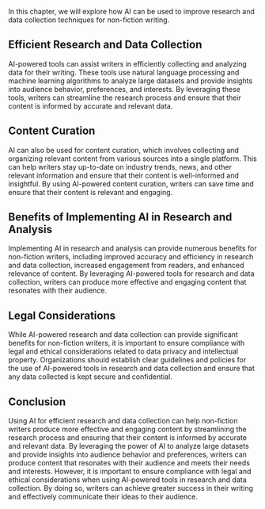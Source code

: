 
In this chapter, we will explore how AI can be used to improve research and data collection techniques for non-fiction writing.

Efficient Research and Data Collection
--------------------------------------

AI-powered tools can assist writers in efficiently collecting and analyzing data for their writing. These tools use natural language processing and machine learning algorithms to analyze large datasets and provide insights into audience behavior, preferences, and interests. By leveraging these tools, writers can streamline the research process and ensure that their content is informed by accurate and relevant data.

Content Curation
----------------

AI can also be used for content curation, which involves collecting and organizing relevant content from various sources into a single platform. This can help writers stay up-to-date on industry trends, news, and other relevant information and ensure that their content is well-informed and insightful. By using AI-powered content curation, writers can save time and ensure that their content is relevant and engaging.

Benefits of Implementing AI in Research and Analysis
----------------------------------------------------

Implementing AI in research and analysis can provide numerous benefits for non-fiction writers, including improved accuracy and efficiency in research and data collection, increased engagement from readers, and enhanced relevance of content. By leveraging AI-powered tools for research and data collection, writers can produce more effective and engaging content that resonates with their audience.

Legal Considerations
--------------------

While AI-powered research and data collection can provide significant benefits for non-fiction writers, it is important to ensure compliance with legal and ethical considerations related to data privacy and intellectual property. Organizations should establish clear guidelines and policies for the use of AI-powered tools in research and data collection and ensure that any data collected is kept secure and confidential.

Conclusion
----------

Using AI for efficient research and data collection can help non-fiction writers produce more effective and engaging content by streamlining the research process and ensuring that their content is informed by accurate and relevant data. By leveraging the power of AI to analyze large datasets and provide insights into audience behavior and preferences, writers can produce content that resonates with their audience and meets their needs and interests. However, it is important to ensure compliance with legal and ethical considerations when using AI-powered tools in research and data collection. By doing so, writers can achieve greater success in their writing and effectively communicate their ideas to their audience.
